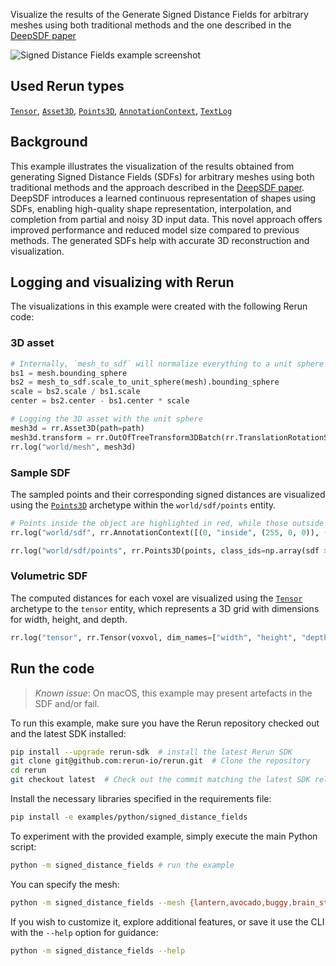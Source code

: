 <!--[metadata]
title = "Signed distance fields"
tags = ["3D", "mesh", "tensor"]
thumbnail = "https://static.rerun.io/signed_distance_fields/99f6a886ed6f41b6a8e9023ba917a98668eaee70/480w.png"
thumbnail_dimensions = [480, 294]
-->

Visualize the results of the Generate Signed Distance Fields for arbitrary meshes using both traditional methods and the one described in the [DeepSDF paper](https://arxiv.org/abs/1901.05103)

<picture>
  <source media="(max-width: 480px)" srcset="https://static.rerun.io/signed_distance_fields/99f6a886ed6f41b6a8e9023ba917a98668eaee70/480w.png">
  <source media="(max-width: 768px)" srcset="https://static.rerun.io/signed_distance_fields/99f6a886ed6f41b6a8e9023ba917a98668eaee70/768w.png">
  <source media="(max-width: 1024px)" srcset="https://static.rerun.io/signed_distance_fields/99f6a886ed6f41b6a8e9023ba917a98668eaee70/1024w.png">
  <source media="(max-width: 1200px)" srcset="https://static.rerun.io/signed_distance_fields/99f6a886ed6f41b6a8e9023ba917a98668eaee70/1200w.png">
  <img src="https://static.rerun.io/signed_distance_fields/99f6a886ed6f41b6a8e9023ba917a98668eaee70/full.png" alt="Signed Distance Fields example screenshot">
</picture>

## Used Rerun types
[`Tensor`](https://www.rerun.io/docs/reference/types/archetypes/tensor), [`Asset3D`](https://www.rerun.io/docs/reference/types/archetypes/asset3d), [`Points3D`](https://www.rerun.io/docs/reference/types/archetypes/points3d), [`AnnotationContext`](https://www.rerun.io/docs/reference/types/archetypes/annotation_context), [`TextLog`](https://www.rerun.io/docs/reference/types/archetypes/text_log)

## Background

This example illustrates the visualization of the results obtained from generating Signed Distance Fields (SDFs) for arbitrary meshes using both traditional methods and the approach described in the [DeepSDF paper](https://arxiv.org/abs/1901.05103).
DeepSDF introduces a learned continuous representation of shapes using SDFs, enabling high-quality shape representation, interpolation, and completion from partial and noisy 3D input data.
This novel approach offers improved performance and reduced model size compared to previous methods.
The generated SDFs help with accurate 3D reconstruction and visualization.

## Logging and visualizing with Rerun

The visualizations in this example were created with the following Rerun code:

### 3D asset

```python
# Internally, `mesh_to_sdf` will normalize everything to a unit sphere centered around the center of mass.
bs1 = mesh.bounding_sphere
bs2 = mesh_to_sdf.scale_to_unit_sphere(mesh).bounding_sphere
scale = bs2.scale / bs1.scale
center = bs2.center - bs1.center * scale
```

```python
# Logging the 3D asset with the unit sphere
mesh3d = rr.Asset3D(path=path)
mesh3d.transform = rr.OutOfTreeTransform3DBatch(rr.TranslationRotationScale3D(translation=center, scale=scale))
rr.log("world/mesh", mesh3d)
```

### Sample SDF

The sampled points and their corresponding signed distances are visualized using the [`Points3D`](https://www.rerun.io/docs/reference/types/archetypes/points3d) archetype within the `world/sdf/points` entity.

```python
# Points inside the object are highlighted in red, while those outside are marked in green.
rr.log("world/sdf", rr.AnnotationContext([(0, "inside", (255, 0, 0)), (1, "outside", (0, 255, 0))]), timeless=False)
```

```python
rr.log("world/sdf/points", rr.Points3D(points, class_ids=np.array(sdf > 0, dtype=np.uint8))) # Visualizing Sample SDF
```

### Volumetric SDF

The computed distances for each voxel are visualized using the [`Tensor`](https://www.rerun.io/docs/reference/types/archetypes/tensor) archetype to the `tensor` entity, which represents a 3D grid with dimensions for width, height, and depth.

```python
rr.log("tensor", rr.Tensor(voxvol, dim_names=["width", "height", "depth"])) # Visualizing Volumetric SDF
```

## Run the code
> _Known issue_: On macOS, this example may present artefacts in the SDF and/or fail.

To run this example, make sure you have the Rerun repository checked out and the latest SDK installed:
```bash
pip install --upgrade rerun-sdk  # install the latest Rerun SDK
git clone git@github.com:rerun-io/rerun.git  # Clone the repository
cd rerun
git checkout latest  # Check out the commit matching the latest SDK release
```
Install the necessary libraries specified in the requirements file:
```bash
pip install -e examples/python/signed_distance_fields
```
To experiment with the provided example, simply execute the main Python script:
```bash
python -m signed_distance_fields # run the example
```
You can specify the mesh:
```bash
python -m signed_distance_fields --mesh {lantern,avocado,buggy,brain_stem}
```
If you wish to customize it, explore additional features, or save it use the CLI with the `--help` option for guidance:
```bash
python -m signed_distance_fields --help
```
